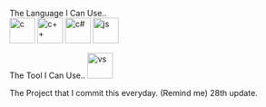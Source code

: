 The Language I Can Use..
<br />
<img src="https://cdn.jsdelivr.net/gh/devicons/devicon/icons/c/c-original.svg" alt="c" width="45" height="45"/> <img src="https://cdn.jsdelivr.net/gh/devicons/devicon/icons/cplusplus/cplusplus-original.svg" alt="c++" width="45" height="45" /> <img src="https://cdn.jsdelivr.net/gh/devicons/devicon/icons/csharp/csharp-original.svg" alt="c#" width="45" height="45" /> <img src="https://cdn.jsdelivr.net/gh/devicons/devicon/icons/javascript/javascript-original.svg" alt="js" width="45" height="45" />


The Tool I Can Use..
<img src="https://cdn.jsdelivr.net/gh/devicons/devicon/icons/visualstudio/visualstudio-plain.svg" alt="vs" width="45" height="45"/>
          

The Project that I commit this everyday. (Remind me) 28th update.
